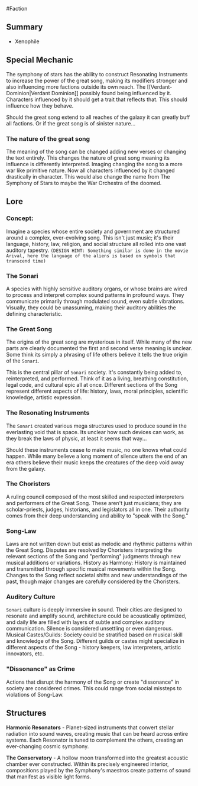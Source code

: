#Faction
## Summary
- Xenophile
## Special Mechanic

The symphony of stars has the ability to construct Resonating Instruments to increase the power of the great song, making its modifiers stronger and also influencing more factions outside its own reach. The [[Verdant-Dominion|Verdant Dominion]]  possibly found being influenced by it. Characters influenced by it should get a trait that reflects that. This should influence how they behave.

Should the great song extend to all reaches of the galaxy it can greatly buff all factions. Or if the great song is of sinister nature...

### The nature of the great song

The meaning of the song can be changed adding new verses or changing the text entirely. This changes the nature of great song meaning its influence is differently interpreted. Imaging changing the song to a more war like primitive nature. Now all characters influenced by it changed drastically in character. This would also change the name from The Symphony of Stars to maybe the War Orchestra of the doomed.

## Lore

### Concept:

Imagine a species whose entire society and government are structured around a complex, ever-evolving song. This isn't just music; it's their language, history, law, religion, and social structure all rolled into one vast auditory tapestry. `(DESIGN HINT: Something similar is done in the movie Arival, here the language of the aliens is based on symbols that transcend time)`

### The Sonari

A species with highly sensitive auditory organs, or whose brains are wired to process and interpret complex sound patterns in profound ways. They communicate primarily through modulated sound, even subtle vibrations. Visually, they could be unassuming, making their auditory abilities the defining characteristic.

### The Great Song

The origins of the great song are mysterious in itself. While many of the new parts are clearly documented the first and second verse meaning is unclear. Some think its simply a phrasing of life others believe it tells the true origin of the `Sonari`.

This is the central pillar of `Sonari` society. It's constantly being added to, reinterpreted, and performed. Think of it as a living, breathing constitution, legal code, and cultural epic all at once. Different sections of the Song represent different aspects of life: history, laws, moral principles, scientific knowledge, artistic expression.

### The Resonating Instruments

The `Sonari` created various mega structures used to produce sound in the everlasting void that is space. Its unclear how such devices can work, as they break the laws of physic, at least it seems that way...

Should these instruments cease to make music, no one knows what could happen. While many believe a long moment of silence utters the end of an era others believe their music keeps the creatures of the deep void away from the galaxy.

### The Choristers

A ruling council composed of the most skilled and respected interpreters and performers of the Great Song. These aren't just musicians; they are scholar-priests, judges, historians, and legislators all in one. Their authority comes from their deep understanding and ability to "speak with the Song."

### Song-Law

Laws are not written down but exist as melodic and rhythmic patterns within the Great Song. Disputes are resolved by Choristers interpreting the relevant sections of the Song and "performing" judgments through new musical additions or variations.
History as Harmony: History is maintained and transmitted through specific musical movements within the Song. Changes to the Song reflect societal shifts and new understandings of the past, though major changes are carefully considered by the Choristers.

### Auditory Culture

`Sonari` culture is deeply immersive in sound. Their cities are designed to resonate and amplify sound, architecture could be acoustically optimized, and daily life are filled with layers of subtle and complex auditory communication. Silence is considered unsettling or even dangerous.
Musical Castes/Guilds: Society could be stratified based on musical skill and knowledge of the Song. Different guilds or castes might specialize in different aspects of the Song - history keepers, law interpreters, artistic innovators, etc.

### "Dissonance" as Crime

Actions that disrupt the harmony of the Song or create "dissonance" in society are considered crimes. This could range from social missteps to violations of Song-Law.

## Structures

**Harmonic Resonators** - Planet-sized instruments that convert stellar radiation into sound waves, creating music that can be heard across entire systems. Each Resonator is tuned to complement the others, creating an ever-changing cosmic symphony.

**The Conservatory** - A hollow moon transformed into the greatest acoustic chamber ever constructed. Within its precisely engineered interior, compositions played by the Symphony's maestros create patterns of sound that manifest as visible light forms.